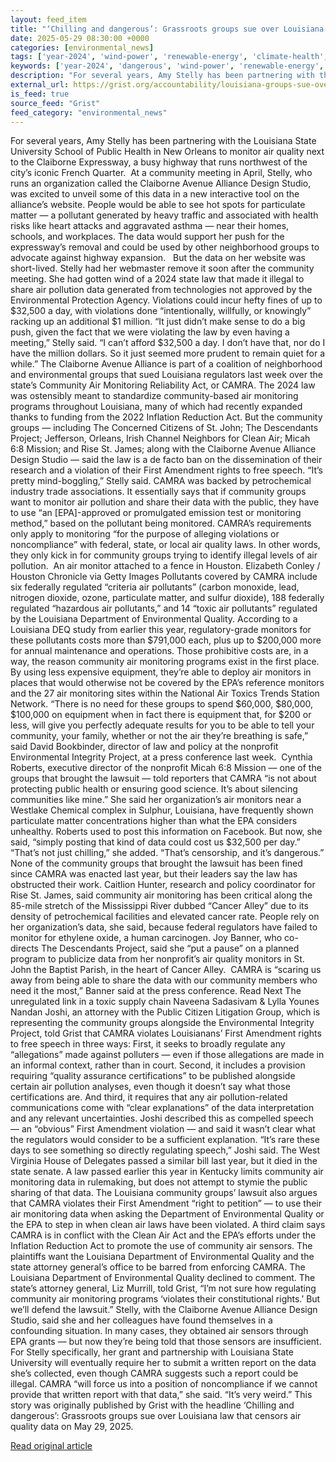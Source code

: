 ```yaml
---
layout: feed_item
title: "‘Chilling and dangerous’: Grassroots groups sue over Louisiana law that censors air quality data"
date: 2025-05-29 08:30:00 +0000
categories: [environmental_news]
tags: ['year-2024', 'wind-power', 'renewable-energy', 'climate-health', 'public-health']
keywords: ['year-2024', 'dangerous', 'wind-power', 'renewable-energy', 'chilling', 'grassroots', 'climate-health', 'public-health']
description: "For several years, Amy Stelly has been partnering with the Louisiana State University School of Public Health in New Orleans to monitor air quality next to t..."
external_url: https://grist.org/accountability/louisiana-groups-sue-over-air-monitoring-law-camra/
is_feed: true
source_feed: "Grist"
feed_category: "environmental_news"
---
```


For several years, Amy Stelly has been partnering with the Louisiana State University School of Public Health in New Orleans to monitor air quality next to the Claiborne Expressway, a busy highway that runs northwest of the city’s iconic French Quarter.&nbsp; At a community meeting in April, Stelly, who runs an organization called the Claiborne Avenue Alliance Design Studio, was excited to unveil some of this data in a new interactive tool on the alliance’s website. People would be able to see hot spots for particulate matter —&nbsp;a pollutant generated by heavy traffic and associated with health risks like heart attacks and aggravated asthma — near their homes, schools, and workplaces. The data would support her push for the expressway’s removal and could be used by other neighborhood groups to advocate against highway expansion.&nbsp;&nbsp; But the data on her website was short-lived. Stelly had her webmaster remove it soon after the community meeting. She had gotten wind of a 2024 state law that made it illegal to share air pollution data generated from technologies not approved by the Environmental Protection Agency. Violations could incur hefty fines of up to $32,500 a day, with violations done “intentionally, willfully, or knowingly” racking up an additional $1 million. “It just didn’t make sense to do a big push, given the fact that we were violating the law by even having a meeting,” Stelly said. “I can’t afford $32,500 a day. I don’t have that, nor do I have the million dollars. So it just seemed more prudent to remain quiet for a while.” The Claiborne Avenue Alliance is part of a coalition of neighborhood and environmental groups that sued Louisiana regulators last week over the state’s Community Air Monitoring Reliability Act, or CAMRA. The 2024 law was ostensibly meant to standardize community-based air monitoring programs throughout Louisiana, many of which had recently expanded thanks to funding from the 2022 Inflation Reduction Act. But the community groups — including The Concerned Citizens of St. John; The Descendants Project; Jefferson, Orleans, Irish Channel Neighbors for Clean Air; Micah 6:8 Mission; and Rise St. James; along with the Claiborne Avenue Alliance Design Studio — said the law is a de facto ban on the dissemination of their research and a violation of their First Amendment rights to free speech. “It’s pretty mind-boggling,” Stelly said. CAMRA was backed by petrochemical industry trade associations. It essentially says that if community groups want to monitor air pollution and share their data with the public, they have to use “an [EPA]-approved or promulgated emission test or monitoring method,” based on the pollutant being monitored. CAMRA’s requirements only apply to monitoring “for the purpose of alleging violations or noncompliance” with federal, state, or local air quality laws. In other words, they only kick in for community groups trying to identify illegal levels of air pollution.&nbsp; An air monitor attached to a fence in Houston. Elizabeth Conley / Houston Chronicle via Getty Images Pollutants covered by CAMRA include six federally regulated “criteria air pollutants” (carbon monoxide, lead, nitrogen dioxide, ozone, particulate matter, and sulfur dioxide), 188 federally regulated “hazardous air pollutants,” and 14 “toxic air pollutants” regulated by the Louisiana Department of Environmental Quality. According to a Louisiana DEQ study from earlier this year, regulatory-grade monitors for these pollutants costs more than $791,000 each, plus up to $200,000 more for annual maintenance and operations. Those prohibitive costs are, in a way, the reason community air monitoring programs exist in the first place. By using less expensive equipment, they’re able to deploy air monitors in places that would otherwise not be covered by the EPA’s reference monitors and the 27 air monitoring sites within the National Air Toxics Trends Station Network. “There is no need for these groups to spend $60,000, $80,000, $100,000 on equipment when in fact there is equipment that, for $200 or less, will give you perfectly adequate results for you to be able to tell your community, your family, whether or not the air they’re breathing is safe,” said David Bookbinder, director of law and policy at the nonprofit Environmental Integrity Project, at a press conference last week.&nbsp; Cynthia Roberts, executive director of the nonprofit Micah 6:8 Mission —&nbsp;one of the groups that brought the lawsuit — told reporters that CAMRA “is not about protecting public health or ensuring good science. It’s about silencing communities like mine.” She said her organization’s air monitors near a Westlake Chemical complex in Sulphur, Louisiana, have frequently shown particulate matter concentrations higher than what the EPA considers unhealthy. Roberts used to post this information on Facebook. But now, she said, “simply posting that kind of data could cost us $32,500 per day.”&nbsp; “That’s not just chilling,” she added. “That’s censorship, and it’s dangerous.” None of the community groups that brought the lawsuit has been fined since CAMRA was enacted last year, but their leaders say the law has obstructed their work. Caitlion Hunter, research and policy coordinator for Rise St. James, said community air monitoring has been critical along the 85-mile stretch of the Mississippi River dubbed “Cancer Alley” due to its density of petrochemical facilities and elevated cancer rate. People rely on her organization’s data, she said, because federal regulators have failed to monitor for ethylene oxide, a human carcinogen. Joy Banner, who co-directs The Descendants Project, said she “put a pause” on a planned program to publicize data from her nonprofit’s air quality monitors in St. John the Baptist Parish, in the heart of Cancer Alley.&nbsp; CAMRA is “scaring us away from being able to share the data with our community members who need it the most,” Banner said at the press conference. Read Next The unregulated link in a toxic supply chain Naveena Sadasivam &#038; Lylla Younes Nandan Joshi, an attorney with the Public Citizen Litigation Group,&nbsp;which is representing the community groups alongside the Environmental Integrity Project, told Grist that CAMRA violates Louisianans’ First Amendment rights to free speech in three ways: First, it seeks to broadly regulate any “allegations” made against polluters —&nbsp;even if those allegations are made in an informal context, rather than in court. Second, it includes a provision requiring “quality assurance certifications” to be published alongside certain air pollution analyses, even though it doesn’t say what those certifications are. And third, it requires that any air pollution-related communications come with “clear explanations” of the data interpretation and any relevant uncertainties. Joshi described this as compelled speech —&nbsp;an “obvious” First Amendment violation —&nbsp;and said it wasn’t clear what the regulators would consider to be a sufficient explanation. “It’s rare these days to see something so directly regulating speech,” Joshi said. The West Virginia House of Delegates passed a similar bill last year, but it died in the state senate. A law passed earlier this year in Kentucky limits community air monitoring data in rulemaking, but does not attempt to stymie the public sharing of that data. The Louisiana community groups’ lawsuit also argues that CAMRA violates their First Amendment “right to petition” —&nbsp;to use their air monitoring data when asking the Department of Environmental Quality or the EPA to step in when clean air laws have been violated. A third claim says CAMRA is in conflict with the Clean Air Act and the EPA’s efforts under the Inflation Reduction Act to promote the use of community air sensors. The plaintiffs want the Louisiana Department of Environmental Quality and the state attorney general’s office to be barred from enforcing CAMRA. The Louisiana Department of Environmental Quality declined to comment. The state’s attorney general, Liz Murrill, told Grist, “I’m not sure how regulating community air monitoring programs ‘violates their constitutional rights.’ But we’ll defend the lawsuit.” Stelly, with the Claiborne Avenue Alliance Design Studio, said she and her colleagues have found themselves in a confounding situation. In many cases, they obtained air sensors through EPA grants —&nbsp;but now they’re being told that those sensors are insufficient. For Stelly specifically, her grant and partnership with Louisiana State University will eventually require her to submit a written report on the data she’s collected, even though CAMRA suggests such a report could be illegal. CAMRA “will force us into a position of noncompliance if we cannot provide that written report with that data,” she said. “It’s very weird.” This story was originally published by Grist with the headline ‘Chilling and dangerous’: Grassroots groups sue over Louisiana law that censors air quality data on May 29, 2025.

[Read original article](https://grist.org/accountability/louisiana-groups-sue-over-air-monitoring-law-camra/)
